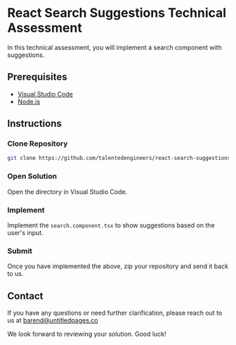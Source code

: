 # React Search Suggestions Technical Assessment

In this technical assessment, you will implement a search component with suggestions.

## Prerequisites

- [Visual Studio Code](https://code.visualstudio.com)
- [Node.js](https://nodejs.org/en)

## Instructions

### Clone Repository

```bash
git clone https://github.com/talentedengineers/react-search-suggestions-public.git
```

### Open Solution

Open the directory in Visual Studio Code.

### Implement

Implement the `search.component.tsx` to show suggestions based on the user's input.

### Submit

Once you have implemented the above, zip your repository and send it back to us.

## Contact

If you have any questions or need further clarification, please reach out to us at barend@untitledpages.co

We look forward to reviewing your solution. Good luck!
